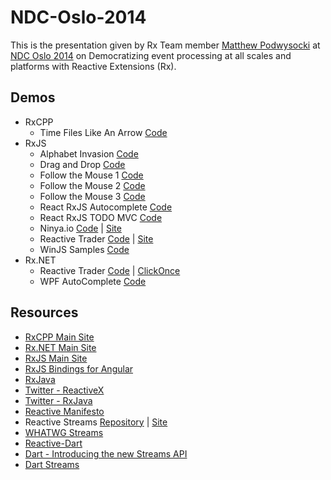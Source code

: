 NDC-Oslo-2014
=============

This is the presentation given by Rx Team member [Matthew Podwysocki](http://twitter.com/mattpodwysocki) at [NDC Oslo 2014](http://www.ndcoslo.com/) on Democratizing event processing at all scales and platforms with Reactive Extensions (Rx).

## Demos ##
- RxCPP
  - Time Files Like An Arrow [Code](https://github.com/Reactive-Extensions/RxCpp/tree/master/Rx/CPP/MfcTimeFliesLikeAnArrow)
- RxJS
  - Alphabet Invasion [Code](https://github.com/reactive-extensions/NDC-Oslo-2014/tree/master/demos/alphabetinvasion)
  - Drag and Drop [Code](https://github.com/reactive-extensions/NDC-Oslo-2014/tree/master/demos/dragndrop)
  - Follow the Mouse 1 [Code](https://github.com/reactive-extensions/NDC-Oslo-2014/tree/master/demos/mouse1)
  - Follow the Mouse 2 [Code](https://github.com/reactive-extensions/NDC-Oslo-2014/tree/master/demos/mouse2)
  - Follow the Mouse 3 [Code](https://github.com/reactive-extensions/NDC-Oslo-2014/tree/master/demos/mouse3)
  - React RxJS Autocomplete [Code](https://github.com/eliseumds/react-autocomplete)
  - React RxJS TODO MVC [Code](https://github.com/fdecampredon/react-rxjs-todomvc)
  - Ninya.io [Code](https://github.com/PascalPrecht/StackWho) | [Site](http://stackwho.herokuapp.com/)
  - Reactive Trader [Code](https://github.com/AdaptiveConsulting/ReactiveTrader) | [Site](https://reactivetrader.azurewebsites.net/) 
  - WinJS Samples [Code](https://github.com/reactive-extensions/NDC-Oslo-2014/tree/master/demos/WinJS)
- Rx.NET
  - Reactive Trader [Code](https://github.com/AdaptiveConsulting/ReactiveTrader) | [ClickOnce](https://reactivetrader.blob.core.windows.net/client/Adaptive.ReactiveTrader.application)
  - WPF AutoComplete [Code](https://github.com/reactive-extensions/NDC-Oslo-2014/tree/master/demos/DictionarySuggest)

## Resources ##
- [RxCPP Main Site](https://github.com/Reactive-Extensions/RxCPP/)
- [Rx.NET Main Site](https://github.com/Reactive-Extensions/Rx.NET/)
- [RxJS Main Site](http://github.com/reactive-extensions/RxJS)
- [RxJS Bindings for Angular](http://github.com/reactive-extensions/rx.angular.js)
- [RxJava](http://github.com/netflix/RxJava)
- [Twitter - ReactiveX](http://twitter.com/ReactiveX)
- [Twitter - RxJava](http://twitter.com/RxJava)
- [Reactive Manifesto](http://reactivemanifesto.org)
- Reactive Streams [Repository](http://www.reactive-streams.org/) | [Site](http://reactive-streams.org)
- [WHATWG Streams](https://github.com/whatwg/streams)
- [Reactive-Dart](https://github.com/financeCoding/Reactive-Dart)
- [Dart - Introducing the new Streams API](http://news.dartlang.org/2012/11/introducing-new-streams-api.html)
- [Dart Streams](https://api.dartlang.org/apidocs/channels/stable/dartdoc-viewer/dart-async)
